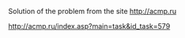 

  Solution of the problem from the site http://acmp.ru
  
  http://acmp.ru/index.asp?main=task&id_task=579
